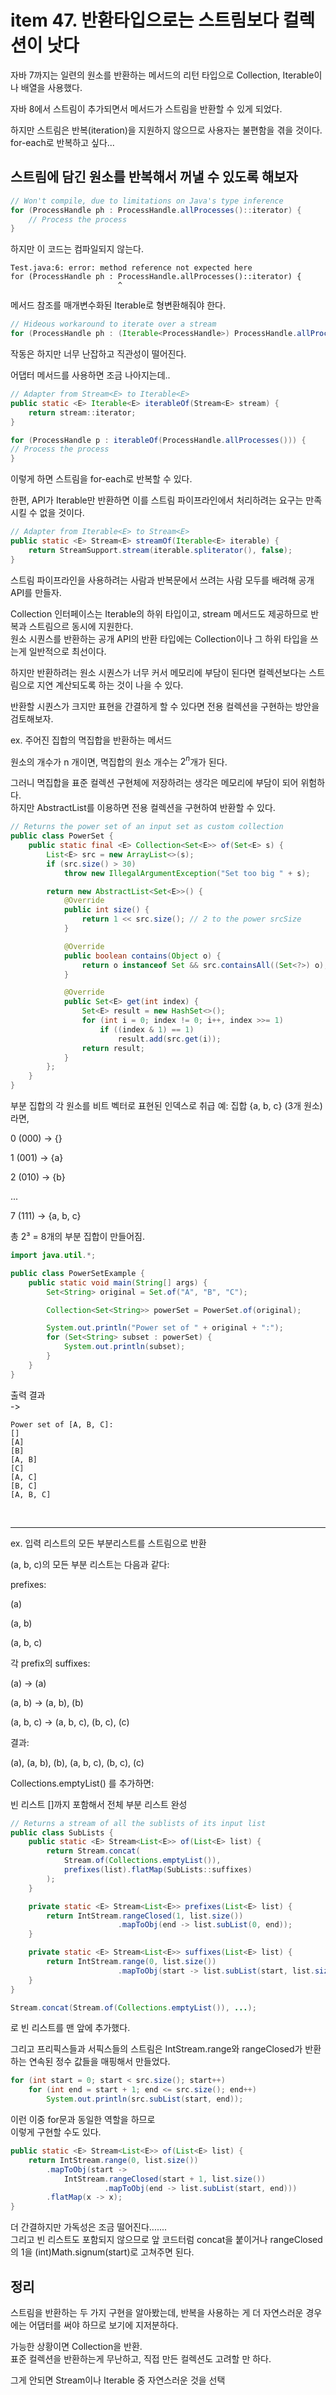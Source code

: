 # item 47. 반환타입으로는 스트림보다 컬렉션이 낫다

자바 7까지는 일련의 원소를 반환하는 메서드의 리턴 타입으로 Collection, Iterable이나 배열을 사용했다.

자바 8에서 스트림이 추가되면서 메서드가 스트림을 반환할 수 있게 되었다.

하지만 스트림은 반복(iteration)을 지원하지 않으므로 사용자는 불편함을 겪을 것이다.  
for-each로 반복하고 싶다...

## 스트림에 담긴 원소를 반복해서 꺼낼 수 있도록 해보자

```java
// Won't compile, due to limitations on Java's type inference
for (ProcessHandle ph : ProcessHandle.allProcesses()::iterator) {
    // Process the process
}
```

하지만 이 코드는 컴파일되지 않는다.

```
Test.java:6: error: method reference not expected here
for (ProcessHandle ph : ProcessHandle.allProcesses()::iterator) {
                        ^

```

메서드 참조를 매개변수화된 Iterable로 형변환해줘야 한다.

```java
// Hideous workaround to iterate over a stream
for (ProcessHandle ph : (Iterable<ProcessHandle>) ProcessHandle.allProcesses()::iterator)
```

작동은 하지만 너무 난잡하고 직관성이 떨어진다.

어댑터 메서드를 사용하면 조금 나아지는데..

```java
// Adapter from Stream<E> to Iterable<E>
public static <E> Iterable<E> iterableOf(Stream<E> stream) {
    return stream::iterator;
}
```

```java
for (ProcessHandle p : iterableOf(ProcessHandle.allProcesses())) {
// Process the process
}
```

이렇게 하면 스트림을 for-each로 반복할 수 있다.

한편, API가 Iterable만 반환하면 이를 스트림 파이프라인에서 처리하려는 요구는 만족시킬 수 없을 것이다.

```java
// Adapter from Iterable<E> to Stream<E>
public static <E> Stream<E> streamOf(Iterable<E> iterable) {
    return StreamSupport.stream(iterable.spliterator(), false);
}
```

스트림 파이프라인을 사용하려는 사람과 반복문에서 쓰려는 사람 모두를 배려해 공개 API를 만들자.

Collection 인터페이스는 Iterable의 하위 타입이고, stream 메서드도 제공하므로 반복과 스트림으르 동시에 지원한다.  
원소 시퀀스를 반환하는 공개 API의 반환 타입에는 Collection이나 그 하위 타입을 쓰는게 일반적으로 최선이다.

하지만 반환하려는 원소 시퀀스가 너무 커서 메모리에 부담이 된다면 컬렉션보다는 스트림으로 지연 계산되도록 하는 것이 나을 수 있다.

반환할 시퀀스가 크지만 표현을 간결하게 할 수 있다면 전용 컬렉션을 구현하는 방안을 검토해보자.

ex. 주어진 집합의 멱집합을 반환하는 메서드

원소의 개수가 n 개이면, 멱집합의 원소 개수는 $2^n$개가 된다.

그러니 멱집합을 표준 컬렉션 구현체에 저장하려는 생각은 메모리에 부담이 되어 위험하다.  
하지만 AbstractList를 이용하면 전용 컬렉션을 구현하여 반환할 수 있다.

```java
// Returns the power set of an input set as custom collection
public class PowerSet {
    public static final <E> Collection<Set<E>> of(Set<E> s) {
        List<E> src = new ArrayList<>(s);
        if (src.size() > 30)
            throw new IllegalArgumentException("Set too big " + s);

        return new AbstractList<Set<E>>() {
            @Override
            public int size() {
                return 1 << src.size(); // 2 to the power srcSize
            }

            @Override
            public boolean contains(Object o) {
                return o instanceof Set && src.containsAll((Set<?>) o);
            }

            @Override
            public Set<E> get(int index) {
                Set<E> result = new HashSet<>();
                for (int i = 0; index != 0; i++, index >>= 1)
                    if ((index & 1) == 1)
                        result.add(src.get(i));
                return result;
            }
        };
    }
}
```

부분 집합의 각 원소를 비트 벡터로 표현된 인덱스로 취급
예: 집합 {a, b, c} (3개 원소)라면,

0 (000) → {}

1 (001) → {a}

2 (010) → {b}

...

7 (111) → {a, b, c}

총 2³ = 8개의 부분 집합이 만들어짐.

```java
import java.util.*;

public class PowerSetExample {
    public static void main(String[] args) {
        Set<String> original = Set.of("A", "B", "C");

        Collection<Set<String>> powerSet = PowerSet.of(original);

        System.out.println("Power set of " + original + ":");
        for (Set<String> subset : powerSet) {
            System.out.println(subset);
        }
    }
}
```

출력 결과  
->

```text
Power set of [A, B, C]:
[]
[A]
[B]
[A, B]
[C]
[A, C]
[B, C]
[A, B, C]
```

<br>

---

ex. 입력 리스트의 모든 부분리스트를 스트림으로 반환

(a, b, c)의 모든 부분 리스트는 다음과 같다:

prefixes:

(a)

(a, b)

(a, b, c)

각 prefix의 suffixes:

(a) → (a)

(a, b) → (a, b), (b)

(a, b, c) → (a, b, c), (b, c), (c)

결과:

(a), (a, b), (b), (a, b, c), (b, c), (c)

Collections.emptyList() 를 추가하면:

빈 리스트 []까지 포함해서 전체 부분 리스트 완성

```java
// Returns a stream of all the sublists of its input list
public class SubLists {
    public static <E> Stream<List<E>> of(List<E> list) {
        return Stream.concat(
            Stream.of(Collections.emptyList()),
            prefixes(list).flatMap(SubLists::suffixes)
        );
    }

    private static <E> Stream<List<E>> prefixes(List<E> list) {
        return IntStream.rangeClosed(1, list.size())
                        .mapToObj(end -> list.subList(0, end));
    }

    private static <E> Stream<List<E>> suffixes(List<E> list) {
        return IntStream.range(0, list.size())
                        .mapToObj(start -> list.subList(start, list.size()));
    }
}
```

```java
Stream.concat(Stream.of(Collections.emptyList()), ...);
```

로 빈 리스트를 맨 앞에 추가했다.

그리고 프리픽스들과 서픽스들의 스트림은 IntStream.range와 rangeClosed가 반환하는 연속된 정수 값들을 매핑해서 만들었다.

```java
for (int start = 0; start < src.size(); start++)
    for (int end = start + 1; end <= src.size(); end++)
        System.out.println(src.subList(start, end));

```

이런 이중 for문과 동일한 역할을 하므로  
이렇게 구현할 수도 있다.

```java
public static <E> Stream<List<E>> of(List<E> list) {
    return IntStream.range(0, list.size())
        .mapToObj(start ->
            IntStream.rangeClosed(start + 1, list.size())
                     .mapToObj(end -> list.subList(start, end)))
        .flatMap(x -> x);
}
```

더 간결하지만 가독성은 조금 떨어진다.......  
그리고 빈 리스트도 포함되지 않으므로 앞 코드터럼 concat을 붙이거나 rangeClosed 의 1을 (int)Math.signum(start)로 고쳐주면 된다.

## 정리

스트림을 반환하는 두 가지 구현을 알아봤는데, 반복을 사용하는 게 더 자연스러운 경우에는 어댑터를 써야 하므로 보기에 지저분하다.

가능한 상황이면 Collection을 반환.  
표준 컬렉션을 반환하는게 무난하고, 직접 만든 컬렉션도 고려할 만 하다.

그게 안되면 Stream이나 Iterable 중 자연스러운 것을 선택
